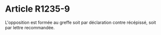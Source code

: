 # Article R1235-9

  
L'opposition est formée au greffe soit par déclaration contre récépissé, soit par lettre recommandée.